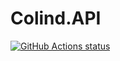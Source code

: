 # Colind.API
<a href="https://github.com/valeriu33/Colind.API/actions">
<img alt="GitHub Actions status" src="https://github.com/valeriu33/Colind.API/workflows/.NET%20Core/badge.svg">
</a>
